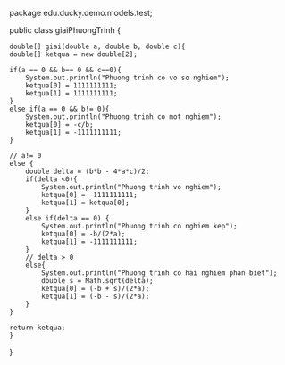 package edu.ducky.demo.models.test;

public class giaiPhuongTrinh {


	double[] giai(double a, double b, double c){
	double[] ketqua = new double[2];
	
	if(a == 0 && b== 0 && c==0){
		System.out.println("Phuong trinh co vo so nghiem");
		ketqua[0] = 1111111111;
		ketqua[1] = 1111111111;
	}
	else if(a == 0 && b!= 0){
		System.out.println("Phuong trinh co mot nghiem");
		ketqua[0] = -c/b;
		ketqua[1] = -1111111111;
	}
		
	// a!= 0
	else {
		double delta = (b*b - 4*a*c)/2;
		if(delta <0){
			System.out.println("Phuong trinh vo nghiem");
			ketqua[0] = -1111111111;
			ketqua[1] = ketqua[0];
		}
		else if(delta == 0) {
			System.out.println("Phuong trinh co nghiem kep");
			ketqua[0] = -b/(2*a);
			ketqua[1] = -1111111111;
		}
		// delta > 0
		else{
			System.out.println("Phuong trinh co hai nghiem phan biet");
			double s = Math.sqrt(delta);
			ketqua[0] = (-b + s)/(2*a);
			ketqua[1] = (-b - s)/(2*a);
		}
	}
	
	return ketqua;
	}
}
